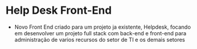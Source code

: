 # Help Desk Front-End

* Novo Front End criado para um projeto ja existente, Helpdesk, focando em desenvolver um projeto full stack com back-end e front-end para administração de varios recursos do setor de TI e os demais setores
